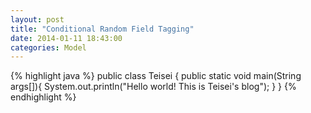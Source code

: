 ```yaml
---
layout: post
title: "Conditional Random Field Tagging"
date: 2014-01-11 18:43:00
categories: Model
---
```





{% highlight java %}
public class Teisei {
    public static void main(String args[]){
        System.out.println("Hello world! This is Teisei's blog");
    }
}
{% endhighlight %}